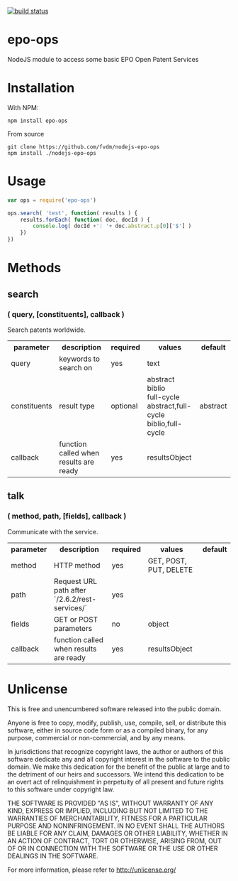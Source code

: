 [![build status](https://secure.travis-ci.org/fvdm/nodejs-epo-ops.png)](http://travis-ci.org/fvdm/nodejs-epo-ops)
# epo-ops

NodeJS module to access some basic EPO Open Patent Services

# Installation

With NPM:

```
npm install epo-ops
```

From source

```
git clone https://github.com/fvdm/nodejs-epo-ops
npm install ./nodejs-epo-ops
```

# Usage

```js
var ops = require('epo-ops')

ops.search( 'test', function( results ) {
	results.forEach( function( doc, docId ) {
		console.log( docId +': '+ doc.abstract.p[0]['$'] )
	})
})
```

# Methods

## search
### ( query, [constituents], callback )

Search patents worldwide.

<table>
	<th>parameter</th>
	<th>description</th>
	<th>required</th>
	<th>values</th>
	<th>default</th>
	<tr>
		<td>query</td>
		<td>keywords to search on</td>
		<td>yes</td>
		<td>text</td>
		<td></td>
	</tr>
	<tr>
		<td>constituents</td>
		<td>result type</td>
		<td>optional</td>
		<td>
			abstract<br>
			biblio<br>
			full-cycle<br>
			abstract,full-cycle<br>
			biblio,full-cycle
		</td>
		<td>abstract</td>
	</tr>
	<tr>
		<td>callback</td>
		<td>function called when results are ready</td>
		<td>yes</td>
		<td>resultsObject</td>
		<td></td>
	</tr>
</table>

## talk
### ( method, path, [fields], callback )

Communicate with the service.

<table>
	<th>parameter</th>
	<th>description</th>
	<th>required</th>
	<th>values</th>
	<th>default</th>
	<tr>
		<td>method</td>
		<td>HTTP method</td>
		<td>yes</td>
		<td>GET, POST, PUT, DELETE</td>
		<td></td>
	</tr>
	<tr>
		<td>path</td>
		<td>Request URL path after `/2.6.2/rest-services/`</td>
		<td>yes</td>
		<td></td>
		<td></td>
	</tr>
	<tr>
		<td>fields</td>
		<td>GET or POST parameters</td>
		<td>no</td>
		<td>object</td>
		<td></td>
	</tr>
	<tr>
		<td>callback</td>
		<td>function called when results are ready</td>
		<td>yes</td>
		<td>resultsObject</td>
		<td></td>
	</tr>
</table>

# Unlicense

This is free and unencumbered software released into the public domain.

Anyone is free to copy, modify, publish, use, compile, sell, or
distribute this software, either in source code form or as a compiled
binary, for any purpose, commercial or non-commercial, and by any
means.

In jurisdictions that recognize copyright laws, the author or authors
of this software dedicate any and all copyright interest in the
software to the public domain. We make this dedication for the benefit
of the public at large and to the detriment of our heirs and
successors. We intend this dedication to be an overt act of
relinquishment in perpetuity of all present and future rights to this
software under copyright law.

THE SOFTWARE IS PROVIDED "AS IS", WITHOUT WARRANTY OF ANY KIND,
EXPRESS OR IMPLIED, INCLUDING BUT NOT LIMITED TO THE WARRANTIES OF
MERCHANTABILITY, FITNESS FOR A PARTICULAR PURPOSE AND NONINFRINGEMENT.
IN NO EVENT SHALL THE AUTHORS BE LIABLE FOR ANY CLAIM, DAMAGES OR
OTHER LIABILITY, WHETHER IN AN ACTION OF CONTRACT, TORT OR OTHERWISE,
ARISING FROM, OUT OF OR IN CONNECTION WITH THE SOFTWARE OR THE USE OR
OTHER DEALINGS IN THE SOFTWARE.

For more information, please refer to <http://unlicense.org/>